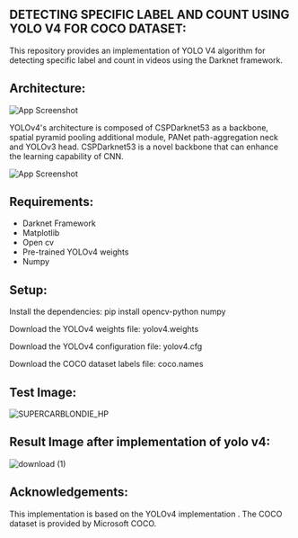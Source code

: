 ## DETECTING SPECIFIC LABEL AND COUNT USING YOLO V4 FOR COCO DATASET:


This repository provides an implementation of YOLO V4 algorithm for detecting specific label and count  in videos using the Darknet framework.





















































































## Architecture:

![App Screenshot](https://www.mathworks.com/help/vision/ug/yolov4architecture.png)





YOLOv4's architecture is composed of CSPDarknet53 as a backbone, spatial pyramid pooling additional module, PANet path-aggregation neck and YOLOv3 head. CSPDarknet53 is a novel backbone that can enhance the learning capability of CNN.





![App Screenshot](https://preview.redd.it/udgjuocxen651.jpg?width=1536&format=pjpg&auto=webp&s=28eef4e10e247522d5caeea2b8888c5651c93f23)

## Requirements:
*   Darknet Framework
*   Matplotlib
*   Open cv
*   Pre-trained YOLOv4 weights
*   Numpy


## Setup:
Install the dependencies: pip install opencv-python numpy

Download the YOLOv4 weights file: yolov4.weights

Download the YOLOv4 configuration file: yolov4.cfg

Download the COCO dataset labels file: coco.names
## Test Image:

![SUPERCARBLONDIE_HP](https://github.com/vishwateja19/Detecting-specific-label-and-count-using-Yolo-v4/assets/114558376/647df4cb-403e-484e-8a87-131de93ee9cc)



## Result Image after implementation of yolo v4:

![download (1)](https://github.com/vishwateja19/Detecting-specific-label-and-count-using-Yolo-v4/assets/114558376/d5600434-e16d-4d59-90e7-8c7d7861026b)

## Acknowledgements:

 
This implementation is based on the YOLOv4 implementation . The COCO dataset is provided by Microsoft COCO.









































































